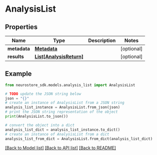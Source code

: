 # AnalysisList


## Properties

Name | Type | Description | Notes
------------ | ------------- | ------------- | -------------
**metadata** | [**Metadata**](Metadata.md) |  | [optional] 
**results** | [**List[AnalysisReturn]**](AnalysisReturn.md) |  | [optional] 

## Example

```python
from neurostore_sdk.models.analysis_list import AnalysisList

# TODO update the JSON string below
json = "{}"
# create an instance of AnalysisList from a JSON string
analysis_list_instance = AnalysisList.from_json(json)
# print the JSON string representation of the object
print(AnalysisList.to_json())

# convert the object into a dict
analysis_list_dict = analysis_list_instance.to_dict()
# create an instance of AnalysisList from a dict
analysis_list_from_dict = AnalysisList.from_dict(analysis_list_dict)
```
[[Back to Model list]](../README.md#documentation-for-models) [[Back to API list]](../README.md#documentation-for-api-endpoints) [[Back to README]](../README.md)


